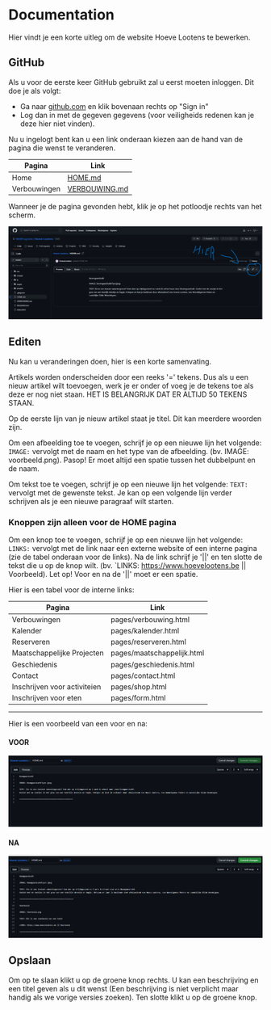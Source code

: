 # Documentation

Hier vindt je een korte uitleg om de website Hoeve Lootens te bewerken.

## GitHub

Als u voor de eerste keer GitHub gebruikt zal u eerst moeten inloggen. Dit doe je als volgt:

- Ga naar [github.com](https://github.com/) en klik bovenaan rechts op "Sign in"
- Log dan in met de gegeven gegevens (voor veiligheids redenen kan je deze hier niet vinden).

Nu u ingelogt bent kan u een link onderaan kiezen aan de hand van de pagina die wenst te veranderen.

| Pagina  |  Link |
|---|---|
| Home  | [HOME.md](https://github.com/WebPrograme/Hoeve-Lootens/blob/master/HOME.md)  |
| Verbouwingen  | [VERBOUWING.md](https://github.com/WebPrograme/Hoeve-Lootens/blob/master/VERBOUWING.md)  |

Wanneer je de pagina gevonden hebt, klik je op het potloodje rechts van het scherm.

![Edit](edit.png)

## Editen

Nu kan u veranderingen doen, hier is een korte samenvating.

Artikels worden onderscheiden door een reeks '=' tekens. Dus als u een nieuw artikel wilt toevoegen, werk je er onder of voeg je de tekens toe als deze er nog niet staan. HET IS BELANGRIJK DAT ER ALTIJD 50 TEKENS STAAN.

Op de eerste lijn van je nieuw artikel staat je titel. Dit kan meerdere woorden zijn.

Om een afbeelding toe te voegen, schrijf je op een nieuwe lijn het volgende:
`IMAGE:` vervolgt met de naam en het type van de afbeelding.
(bv. IMAGE: voorbeeld.png). Pasop! Er moet altijd een spatie tussen het dubbelpunt en de naam.

Om tekst toe te voegen, schrijf je op een nieuwe lijn het volgende:
`TEXT:` vervolgt met de gewenste tekst. Je kan op een volgende lijn verder schrijven als je een nieuwe paragraaf wilt starten.

### **Knoppen zijn alleen voor de HOME pagina**

Om een knop toe te voegen, schrijf je op een nieuwe lijn het volgende:
`LINKS:` vervolgt met de link naar een externe website of een interne pagina (zie de tabel onderaan voor de links). Na de link schrijf je '||' en ten slotte de tekst die u op de knop wilt. (bv. `LINKS: <https://www.hoevelootens.be> || Voorbeeld). Let op! Voor en na de '||' moet er een spatie.

Hier is een tabel voor de interne links:

| Pagina  |  Link |
|---|---|
| Verbouwingen  | pages/verbouwing.html |
| Kalender  | pages/kalender.html |
| Reserveren  | pages/reserveren.html |
| Maatschappelijke Projecten  | pages/maatschappelijk.html |
| Geschiedenis  | pages/geschiedenis.html |
| Contact  | pages/contact.html |
| Inschrijven voor activiteien  | pages/shop.html |
| Inschrijven voor eten  | pages/form.html |

***
Hier is een voorbeeld van een voor en na:

#### **VOOR**

![Voor](voor.png)

#### **NA**

![Na](na.png)

## Opslaan

Om op te slaan klikt u op de groene knop rechts. U kan een beschrijving en een titel geven als u dit wenst (Een beschrijving is niet verplicht maar handig als we vorige versies zoeken). Ten slotte klikt u op de groene knop.
